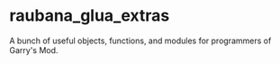 # raubana_glua_extras
A bunch of useful objects, functions, and modules for programmers of Garry's Mod.
